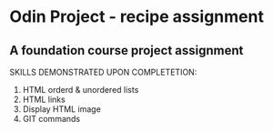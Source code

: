# Odin Project - recipe assignment
## A foundation course project assignment
SKILLS DEMONSTRATED UPON COMPLETETION:
<ol>
  <li>HTML orderd & unordered lists</li>
  <li>HTML links</li>
  <li>Display HTML image</li>
  <li>GIT commands</li>
</ol>